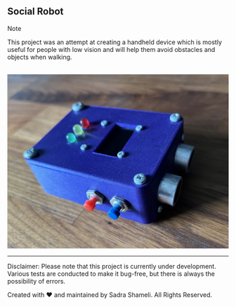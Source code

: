 ## Social Robot

> [!NOTE]
> This project was an attempt at creating a handheld device which is mostly useful for people with low vision and will help them avoid obstacles and objects when walking.

<br>
<img src="Images/SocialRobot.jpg" />
<br>

---

Disclaimer: Please note that this project is currently under development. Various tests are conducted to make it bug-free, but there is always the possibility of errors.

Created with ♥ and maintained by Sadra Shameli. All Rights Reserved.
